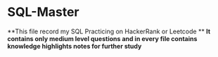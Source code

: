 # SQL-Master #
**This file record my SQL Practicing on HackerRank or Leetcode  **
**It contains only medium level questions and in every file contains knowledge highlights notes for further study**
